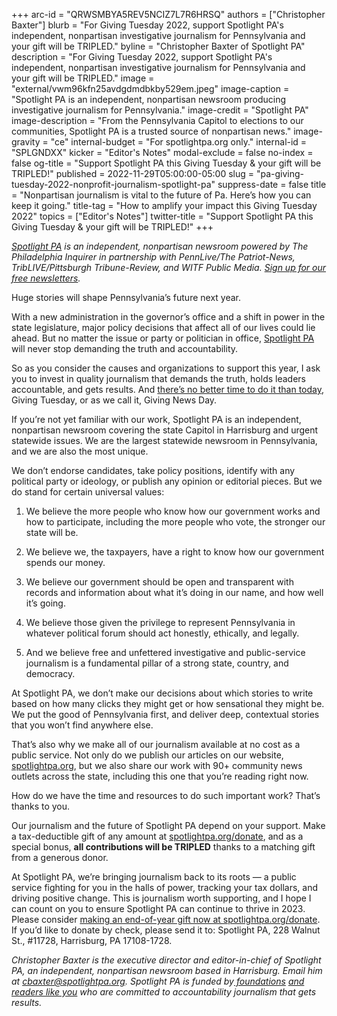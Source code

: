 +++
arc-id = "QRWSMBYA5REV5NCIZ7L7R6HRSQ"
authors = ["Christopher Baxter"]
blurb = "For Giving Tuesday 2022, support Spotlight PA's independent, nonpartisan investigative journalism for Pennsylvania and your gift will be TRIPLED."
byline = "Christopher Baxter of Spotlight PA"
description = "For Giving Tuesday 2022, support Spotlight PA's independent, nonpartisan investigative journalism for Pennsylvania and your gift will be TRIPLED."
image = "external/vwm96kfn25avdgdmdbkby529em.jpeg"
image-caption = "Spotlight PA is an independent, nonpartisan newsroom producing investigative journalism for Pennsylvania."
image-credit = "Spotlight PA"
image-description = "From the Pennsylvania Capitol to elections to our communities, Spotlight PA is a trusted source of nonpartisan news."
image-gravity = "ce"
internal-budget = "For spotlightpa.org only."
internal-id = "SPLGNDXX"
kicker = "Editor's Notes"
modal-exclude = false
no-index = false
og-title = "Support Spotlight PA this Giving Tuesday & your gift will be TRIPLED!"
published = 2022-11-29T05:00:00-05:00
slug = "pa-giving-tuesday-2022-nonprofit-journalism-spotlight-pa"
suppress-date = false
title = "Nonpartisan journalism is vital to the future of Pa. Here’s how you can keep it going."
title-tag = "How to amplify your impact this Giving Tuesday 2022"
topics = ["Editor's Notes"]
twitter-title = "Support Spotlight PA this Giving Tuesday & your gift will be TRIPLED!"
+++

<a href="https://www.spotlightpa.org/"><i>Spotlight PA</i></a><i> is an independent, nonpartisan newsroom powered by The Philadelphia Inquirer in partnership with PennLive/The Patriot-News, TribLIVE/Pittsburgh Tribune-Review, and WITF Public Media. </i><a href="https://www.spotlightpa.org/newsletters"><i>Sign up for our free newsletters</i></a><i>.</i>

Huge stories will shape Pennsylvania’s future next year.

With a new administration in the governor’s office and a shift in power in the state legislature, major policy decisions that affect all of our lives could lie ahead. But no matter the issue or party or politician in office, <a href="https://www.spotlightpa.org/">Spotlight PA</a> will never stop demanding the truth and accountability.

So as you consider the causes and organizations to support this year, I ask you to invest in quality journalism that demands the truth, holds leaders accountable, and gets results. And <a href="/donate?campaign=7015G000001Z7ovQAC">there’s no better time to do it than today</a>, Giving Tuesday, or as we call it, Giving News Day.

<script src="https://www.spotlightpa.org/embed.js" async></script><div data-spl-embed-version="1" data-spl-src="https://www.spotlightpa.org/embeds/donate/?eyebrow_text=SUPPORT%20SPOTLIGHT%20PA&cta_text=YES%2C%20MATCH%20MY%20GIFT&teaser_text=Make%20a%20tax-deductible%20gift%20now%20to%20ensure%20Spotlight%20PA's%20vital%20investigative%20journalism%20for%20Pennsylvania%20can%20continue.%20%3Cb%3EThis%20a%20week%20only%2C%20all%20gifts%20will%20be%20TRIPLED.%3C%2Fb%3E"></div>

If you’re not yet familiar with our work, Spotlight PA is an independent, nonpartisan newsroom covering the state Capitol in Harrisburg and urgent statewide issues. We are the largest statewide newsroom in Pennsylvania, and we are also the most unique.

We don’t endorse candidates, take policy positions, identify with any political party or ideology, or publish any opinion or editorial pieces. But we do stand for certain universal values:

1. We believe the more people who know how our government works and how to participate, including the more people who vote, the stronger our state will be.

2. We believe we, the taxpayers, have a right to know how our government spends our money.

3. We believe our government should be open and transparent with records and information about what it’s doing in our name, and how well it’s going.

4. We believe those given the privilege to represent Pennsylvania in whatever political forum should act honestly, ethically, and legally.

5. And we believe free and unfettered investigative and public-service journalism is a fundamental pillar of a strong state, country, and democracy.

At Spotlight PA, we don’t make our decisions about which stories to write based on how many clicks they might get or how sensational they might be. We put the good of Pennsylvania first, and deliver deep, contextual stories that you won’t find anywhere else.

That’s also why we make all of our journalism available at no cost as a public service. Not only do we publish our articles on our website, <a href="https://www.spotlightpa.org/">spotlightpa.org</a>, but we also share our work with 90+ community news outlets across the state, including this one that you’re reading right now.

How do we have the time and resources to do such important work? That’s thanks to you.

Our journalism and the future of Spotlight PA depend on your support. Make a tax-deductible gift of any amount at <a href="/donate?campaign=7015G000001Z7ovQAC">spotlightpa.org/donate</a>, and as a special bonus, <b>all contributions will be TRIPLED</b> thanks to a matching gift from a generous donor.

At Spotlight PA, we’re bringing journalism back to its roots — a public service fighting for you in the halls of power, tracking your tax dollars, and driving positive change. This is journalism worth supporting, and I hope I can count on you to ensure Spotlight PA can continue to thrive in 2023. Please consider <a href="/donate?campaign=7015G000001Z7ovQAC">making an end-of-year gift now at spotlightpa.org/donate</a>. If you’d like to donate by check, please send it to: Spotlight PA, 228 Walnut St., #11728, Harrisburg, PA 17108-1728.

<i>Christopher Baxter is the executive director and editor-in-chief of Spotlight PA, an independent, nonpartisan newsroom based in Harrisburg. Email him at </i><a href="mailto:cbaxter@spotlightpa.org"><i>cbaxter@spotlightpa.org</i></a><i>. Spotlight PA is funded by</i><a href="https://www.spotlightpa.org/support"><i> foundations</i></a><i> </i><a href="https://www.spotlightpa.org/support"><i>and readers like you</i></a><i> who are committed to accountability journalism that gets results.</i>
